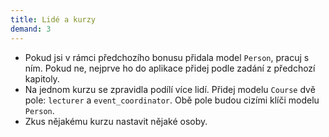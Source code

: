 ```yaml
---
title: Lidé a kurzy
demand: 3
---
```



- Pokud jsi v rámci předchozího bonusu přidala model `Person`, pracuj s ním. Pokud ne, nejprve ho do aplikace přidej podle zadání z předchozí kapitoly.
- Na jednom kurzu se zpravidla podílí více lidí. Přidej modelu `Course` dvě pole: `lecturer` a `event_coordinator`. Obě pole budou cizími klíči modelu `Person`.
- Zkus nějakému kurzu nastavit nějaké osoby.